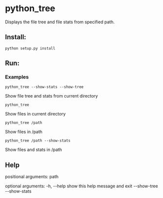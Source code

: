 # python_tree
Displays the file tree and file stats from specified path.


## Install:
```shell
python setup.py install
```

## Run:

### Examples
```shell
python_tree --show-stats --show-tree
```
Show file tree and stats from current directory

```shell
python_tree
```
Show files in current directory

```shell
python_tree /path
```
Show files in /path

```shell
python_tree /path --show-stats
```
Show files and stats in /path


## Help
positional arguments:
  path

optional arguments:
  -h, --help    show this help message and exit
  --show-tree
  --show-stats

